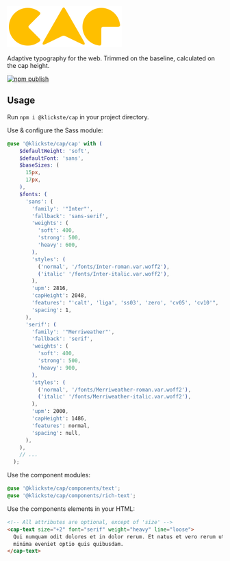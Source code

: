 ![cap logo](./cap.svg)

Adaptive typography for the web. Trimmed on the baseline, calculated on the cap height.

[![npm publish](https://github.com/klickste/cap/actions/workflows/npm-publish.yml/badge.svg)](https://github.com/klickste/cap/actions/workflows/npm-publish.yml)

## Usage

Run `npm i @klickste/cap` in your project directory.

Use & configure the Sass module:

```scss
@use '@klickste/cap/cap' with (
    $defaultWeight: 'soft',
    $defaultFont: 'sans',
    $baseSizes: (
      15px,
      17px,
    ),
    $fonts: (
      'sans': (
        'family': '"Inter"',
        'fallback': 'sans-serif',
        'weights': (
          'soft': 400,
          'strong': 500,
          'heavy': 600,
        ),
        'styles': (
          ('normal', '/fonts/Inter-roman.var.woff2'),
          ('italic' '/fonts/Inter-italic.var.woff2'),
        ),
        'upm': 2816,
        'capHeight': 2048,
        'features': "'calt', 'liga', 'ss03', 'zero', 'cv05', 'cv10'",
        'spacing': 1,
      ),
      'serif': (
        'family': '"Merriweather"',
        'fallback': 'serif',
        'weights': (
          'soft': 400,
          'strong': 500,
          'heavy': 900,
        ),
        'styles': (
          ('normal', '/fonts/Merriweather-roman.var.woff2'),
          ('italic' '/fonts/Merriweather-italic.var.woff2'),
        ),
        'upm': 2000,
        'capHeight': 1486,
        'features': normal,
        'spacing': null,
      ),
    ),
    // ...
  );
```

Use the component modules:

```scss
@use '@klickste/cap/components/text';
@use '@klickste/cap/components/rich-text';
```

Use the components elements in your HTML:

```html
<!-- All attributes are optional, except of 'size' -->
<cap-text size="+2" font="serif" weight="heavy" line="loose">
  Qui numquam odit dolores et in dolor rerum. Et natus et vero rerum ut in. Voluptates quas quidem
  minima eveniet optio quis quibusdam.
</cap-text>
```
